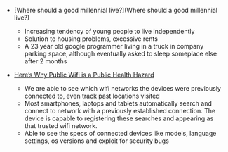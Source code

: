 
- [Where should a good millennial live?](Where should a good millennial live?)
  - Increasing tendency of young people to live independently
  - Solution to housing problems, excessive rents
  - A 23 year old google programmer living in a truck in company parking space, although eventually asked to sleep someplace else after 2 months

- [Here’s Why Public Wifi is a Public Health Hazard](https://medium.com/matter/heres-why-public-wifi-is-a-public-health-hazard-dd5b8dcb55e6#.vmw3z2m5y)
  - We are able to see which wifi networks the devices were previously connected to, even track past locations visited
  - Most smartphones, laptops and tablets automatically search and connect to network with a previously established connection. The device is capable to registering these searches and appearing as that trusted wifi network.
  - Able to see the specs of connected devices like models, language settings, os versions and exploit for security bugs
